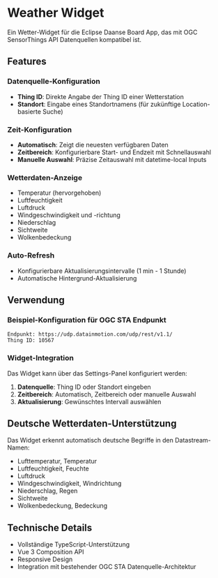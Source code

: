# Weather Widget

Ein Wetter-Widget für die Eclipse Daanse Board App, das mit OGC SensorThings API Datenquellen kompatibel ist.

## Features

### Datenquelle-Konfiguration
- **Thing ID**: Direkte Angabe der Thing ID einer Wetterstation
- **Standort**: Eingabe eines Standortnamens (für zukünftige Location-basierte Suche)

### Zeit-Konfiguration
- **Automatisch**: Zeigt die neuesten verfügbaren Daten
- **Zeitbereich**: Konfigurierbare Start- und Endzeit mit Schnellauswahl
- **Manuelle Auswahl**: Präzise Zeitauswahl mit datetime-local Inputs

### Wetterdaten-Anzeige
- Temperatur (hervorgehoben)
- Luftfeuchtigkeit
- Luftdruck
- Windgeschwindigkeit und -richtung
- Niederschlag
- Sichtweite
- Wolkenbedeckung

### Auto-Refresh
- Konfigurierbare Aktualisierungsintervalle (1 min - 1 Stunde)
- Automatische Hintergrund-Aktualisierung

## Verwendung

### Beispiel-Konfiguration für OGC STA Endpunkt
```
Endpunkt: https://udp.datainmotion.com/udp/rest/v1.1/
Thing ID: 10567
```

### Widget-Integration
Das Widget kann über das Settings-Panel konfiguriert werden:

1. **Datenquelle**: Thing ID oder Standort eingeben
2. **Zeitbereich**: Automatisch, Zeitbereich oder manuelle Auswahl
3. **Aktualisierung**: Gewünschtes Intervall auswählen

## Deutsche Wetterdaten-Unterstützung

Das Widget erkennt automatisch deutsche Begriffe in den Datastream-Namen:
- Lufttemperatur, Temperatur
- Luftfeuchtigkeit, Feuchte
- Luftdruck
- Windgeschwindigkeit, Windrichtung
- Niederschlag, Regen
- Sichtweite
- Wolkenbedeckung, Bedeckung

## Technische Details

- Vollständige TypeScript-Unterstützung
- Vue 3 Composition API
- Responsive Design
- Integration mit bestehender OGC STA Datenquelle-Architektur